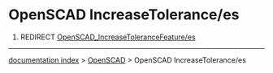 # OpenSCAD IncreaseTolerance/es
1.  REDIRECT [OpenSCAD\_IncreaseToleranceFeature/es](OpenSCAD_IncreaseToleranceFeature/es.md)

---
[documentation index](../README.md) > [OpenSCAD](OpenSCAD_Workbench.md) > OpenSCAD IncreaseTolerance/es

